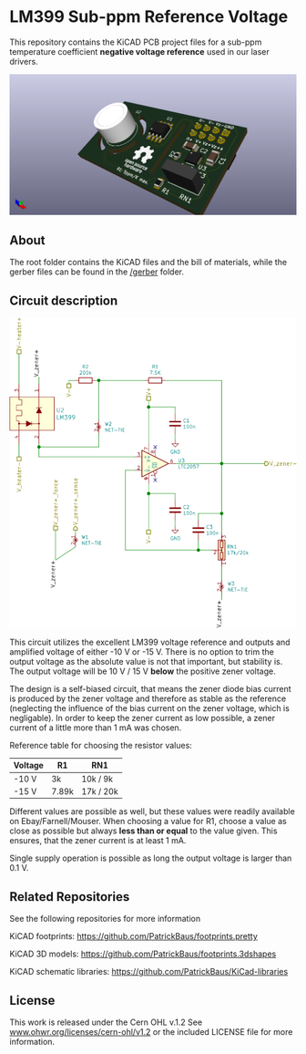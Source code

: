 LM399 Sub-ppm Reference Voltage
===================

This repository contains the KiCAD PCB project files for a sub-ppm temperature coefficient __negative voltage reference__ used in our laser drivers.

![LM399 reference board](images/reference_board.png)

About
-----
The root folder contains the KiCAD files and the bill of materials, while the gerber files can be found in the [/gerber](gerber/) folder.

Circuit description
-------------------

![LM399 reference board circuit](images/reference_board_circuit.png)

This circuit utilizes the excellent LM399 voltage reference and outputs and amplified voltage of either -10 V or -15 V. There is no option to trim the output voltage as the absolute value is not that important, but stability is. The output voltage will be 10 V / 15 V __below__ the positive zener voltage.

The design is a self-biased circuit, that means the zener diode bias current is produced by the zener voltage and therefore as stable as the reference (neglecting the influence of the bias current on the zener voltage, which is negligable). In order to keep the zener current as low possible, a zener current of a little more than 1 mA was chosen.

Reference table for choosing the resistor values:

|Voltage | R1    |    RN1    |
|--------|-------|-----------|
|-10 V   | 3k    | 10k /  9k |
|-15 V   | 7.89k | 17k / 20k |

Different values are possible as well, but these values were readily available on Ebay/Farnell/Mouser. When choosing a value for R1, choose a value as close as possible but always __less than or equal__ to the value given. This ensures, that the zener current is at least 1 mA.

Single supply operation is possible as long the output voltage is larger than 0.1 V.

Related Repositories
--------------------

See the following repositories for more information

KiCAD footprints: https://github.com/PatrickBaus/footprints.pretty

KiCAD 3D models: https://github.com/PatrickBaus/footprints.3dshapes

KiCAD schematic libraries: https://github.com/PatrickBaus/KiCad-libraries

License
-------

This work is released under the Cern OHL v.1.2
See www.ohwr.org/licenses/cern-ohl/v1.2 or the included LICENSE file for more information.
